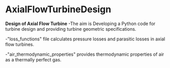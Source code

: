 # AxialFlowTurbineDesign
**Design of Axial Flow Turbine**
-The aim is Developing a Python code for turbine design and providing turbine geometric specifications.

-"loss_functions" file calculates pressure losses and parasitic losses in axial flow turbines.

-"air_thermodynamic_properties" provides thermodynamic properties of air as a thermally perfect gas.
